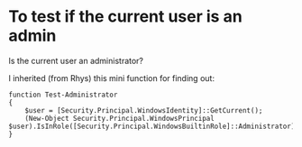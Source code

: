 ﻿# To test if the current user is an admin

Is the current user an administrator?

I inherited (from Rhys) this mini function for finding out:

    function Test-Administrator
    {
        $user = [Security.Principal.WindowsIdentity]::GetCurrent();
        (New-Object Security.Principal.WindowsPrincipal $user).IsInRole([Security.Principal.WindowsBuiltinRole]::Administrator)
    }
